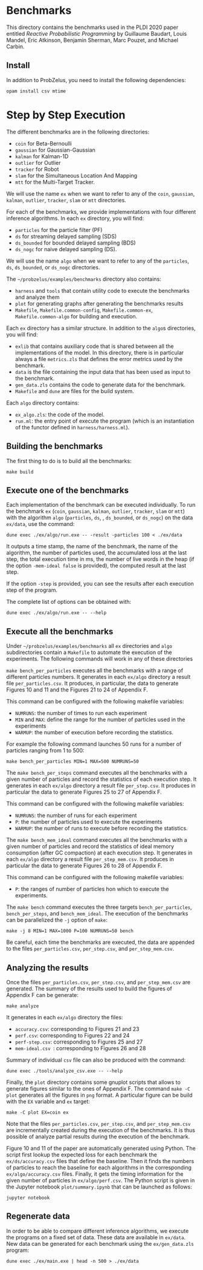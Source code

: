 # Benchmarks

This directory contains the benchmarks used in the PLDI 2020 paper entitled _Reactive Probabilistic Programming_ by Guillaume Baudart, Louis Mandel, Eric Atkinson, Benjamin Sherman, Marc Pouzet, and Michael Carbin.

## Install

In addition to ProbZelus, you need to install the following dependencies:

```
opam install csv mtime
```

# Step by Step Execution

The different benchmarks are in the following directories:
- `coin` for Beta-Bernoulli
- `gaussian` for Gaussian-Gaussian
- `kalman` for Kalman-1D
- `outlier` for Outlier
- `tracker` for Robot
- `slam` for the Simultaneous Location And Mapping
- `mtt` for the Multi-Target Tracker.

We will use the name `ex` when we want to refer to any of the `coin`, `gaussian`, `kalman`, `outlier`, `tracker`, `slam` or `mtt` directories.

For each of the benchmarks, we provide implementations with four different inference algorithms.
In each `ex` directory, you will find:
- `particles` for the particle filter (PF)
- `ds` for streaming delayed sampling (SDS)
- `ds_bounded` for bounded delayed sampling (BDS)
- `ds_nogc` for naive delayed sampling (DS).

We will use the name `algo` when we want to refer to any of the `particles`, `ds`, `ds_bounded`, or `ds_nogc` directories.

The `~/probzelus/examples/benchmarks` directory also contains:
- `harness` and `tools` that contain utility code to execute the benchmarks and analyze them
- `plot` for generating graphs after generating the benchmarks results
- `Makefile`, `Makefile.common-config`, `Makefile.common-ex`, `Makefile.common-algo` for building and execution.

Each `ex` directory has a similar structure.
In addition to the `algo`s directories, you will find:
- `exlib` that contains auxiliary code that is shared between all the implementations of the model. In this directory, there is in particular always a file `metrics.zls` that defines the error metrics used by the benchmark.
- `data` is the file containing the input data that has been used as input to the benchmark.
- `gen_data.zls` contains the code to generate data for the benchmark.
- `Makefile` and `dune` are files for the build system.

Each `algo` directory contains:
- `ex_algo.zls`: the code of the model.
- `run.ml`: the entry point of execute the program (which is an instantiation of the functor defined in `harness/harness.ml`).

## Building the benchmarks

The first thing to do is to build all the benchmarks:
```
make build
```

## Execute one of the benchmarks

Each implementation of the benchmark can be executed individually.
To run the benchmark `ex` (`coin`, `gaussian`, `kalman`, `outlier`, `tracker`, `slam` or `mtt`) with the algorithm `algo` (`particles`, `ds`, , `ds_bounded`, or `ds_nogc`) on the data `ex/data`, use the command:

```
dune exec ./ex/algo/run.exe -- -result -particles 100 < ./ex/data
```

It outputs a time stamp, the name of the benchmark, the name of the algorithm, the number of particles used, the accumulated loss at the last step, the total execution time in ms, the number of live words in the heap (if the option `-mem-ideal false` is provided), the computed result at the last step.

If the option `-step` is provided, you can see the results after each execution step of the program.

The complete list of options can be obtained with:

```
dune exec ./ex/algo/run.exe -- --help
```

## Execute all the benchmarks

Under `~/probzelus/examples/benchmarks` all `ex` directories and `algo` subdirectories contain a `Makefile` to automate the execution of the experiments.
The following commands will work in any of these directories

`make bench_per_particles` executes all the benchmarks with a range of different particles numbers.
It generates in each `ex/algo` directory a result file `per_particles.csv`.
It produces, in particular, the data to generate Figures 10 and 11 and the Figures 21 to 24 of Appendix F.

This command can be configured with the following makefile variables:
 - `NUMRUNS`: the number of times to run each experiment
 - `MIN` and `MAX`: define the range for the number of particles used in the experiments
 - `WARMUP`: the number of execution before recording the statistics.

For example the following command launches 50 runs for a number of particles ranging from 1 to 500:

```
make bench_per_particles MIN=1 MAX=500 NUMRUNS=50
```


The `make bench_per_steps` command executes all the benchmarks with a given number of particles and record the statistics of each execution step.
It generates in each `ex/algo` directory a result file `per_step.csv`.
It produces in particular the data to generate Figures 25 to 27 of Appendix F.

This command can be configured with the following makefile variables:
 - `NUMRUNS`: the number of runs for each experiment
 - `P`: the number of particles used to execute the experiments
 - `WARMUP`: the number of runs to execute before recording the statistics.


The `make bench_mem_ideal` command executes all the benchmarks with a given number of particles and record the statistics of ideal memory consumption (after GC compaction) at each execution step.
It generates in each `ex/algo` directory a result file `per_step_mem.csv`.
It produces in particular the data to generate Figures 26 to 28 of Appendix F.

This command can be configured with the following makefile variables:
 - `P`: the ranges of number of particles hon which to execute the experiments.


The `make bench` command executes the three targets `bench_per_particles`, `bench_per_steps`, and `bench_mem_ideal`.
The execution of the benchmarks can be parallelized the `-j` option of `make`:

```
make -j 8 MIN=1 MAX=1000 P=100 NUMRUNS=50 bench
```

Be careful, each time the benchmarks are executed, the data are appended to the files `per_particles.csv`, `per_step.csv`, and `per_step_mem.csv`.


## Analyzing the results

Once the files `per_particles.csv`, `per_step.csv`, and `per_step_mem.csv` are generated.
The summary of the results used to build the figures of Appendix F can be generate:

```
make analyze
```

It generates in each `ex/algo` directory the files:
 - `accuracy.csv`: corresponding to Figures 21 and 23
 - `perf.csv`: corresponding to Figures 22 and 24
 - `perf-step.csv`: corresponding to Figures 25 and 27
 - `mem-ideal.csv `: corresponding to Figures 26 and 28

Summary of individual `csv` file can also be produced with the command:

```
dune exec ./tools/analyze_csv.exe -- --help
```

Finally, the `plot` directory contains some gnuplot scripts that allows to generate figures similar to the ones of Appendix F.
The command `make -C plot` generates all the figures in `png` format.
A particular figure can be build with the `EX` variable and `ex` target:

```
make -C plot EX=coin ex
```

Note that the files `per_particles.csv`, `per_step.csv`, and `per_step_mem.csv` are incrementally created during the execution of the benchmarks.
It is thus possible of analyze partial results during the execution of the benchmark.

Figure 10 and 11 of the paper are automatically generated using Python.
The script first lookup the expected loss for each benchmark the `ex/ds/accuracy.csv` files that define the baseline.
Then it finds the numbers of particles to reach the baseline for each algorithms in the corresponding `ex/algo/accuracy.csv` files.
Finally, it gets the timing information for the given number of particles in `ex/algo/perf.csv`.
The Python script is given in the Jupyter notebook `plot/summary.ipynb` that can be launched as follows:

```
jupyter notebook
```

## Regenerate data

In order to be able to compare different inference algorithms, we execute the programs on a fixed set of data.
These data are available in `ex/data`.
New data can be generated for each benchmark using the `ex/gen_data.zls` program:

```
dune exec ./ex/main.exe | head -n 500 > ./ex/data
```
